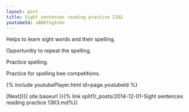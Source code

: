 ```yaml
---
layout: post
title: Sight sentences reading practice 1102
youtubeId: uBQ6fvgIuVo
---
```

 
 
Helps to learn sight words and their spelling.

Opportunitiy to repeat the spelling. 

Practice spelling. 
 
Practice for spelling bee competitions. 
 
{% include youtubePlayer.html id=page.youtubeId %}
 
 

[Next]({{ site.baseurl }}{% link  split1/_posts/2014-12-01-Sight sentences reading practice 1363.md%})
 
